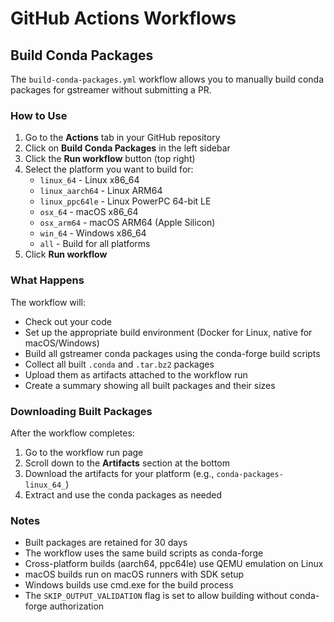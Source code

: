 # GitHub Actions Workflows

## Build Conda Packages

The `build-conda-packages.yml` workflow allows you to manually build conda packages for gstreamer without submitting a PR.

### How to Use

1. Go to the **Actions** tab in your GitHub repository
2. Click on **Build Conda Packages** in the left sidebar
3. Click the **Run workflow** button (top right)
4. Select the platform you want to build for:
   - `linux_64` - Linux x86_64
   - `linux_aarch64` - Linux ARM64
   - `linux_ppc64le` - Linux PowerPC 64-bit LE
   - `osx_64` - macOS x86_64
   - `osx_arm64` - macOS ARM64 (Apple Silicon)
   - `win_64` - Windows x86_64
   - `all` - Build for all platforms
5. Click **Run workflow**

### What Happens

The workflow will:
- Check out your code
- Set up the appropriate build environment (Docker for Linux, native for macOS/Windows)
- Build all gstreamer conda packages using the conda-forge build scripts
- Collect all built `.conda` and `.tar.bz2` packages
- Upload them as artifacts attached to the workflow run
- Create a summary showing all built packages and their sizes

### Downloading Built Packages

After the workflow completes:
1. Go to the workflow run page
2. Scroll down to the **Artifacts** section at the bottom
3. Download the artifacts for your platform (e.g., `conda-packages-linux_64_`)
4. Extract and use the conda packages as needed

### Notes

- Built packages are retained for 30 days
- The workflow uses the same build scripts as conda-forge
- Cross-platform builds (aarch64, ppc64le) use QEMU emulation on Linux
- macOS builds run on macOS runners with SDK setup
- Windows builds use cmd.exe for the build process
- The `SKIP_OUTPUT_VALIDATION` flag is set to allow building without conda-forge authorization
